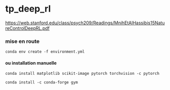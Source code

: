 # tp_deep_rl

https://web.stanford.edu/class/psych209/Readings/MnihEtAlHassibis15NatureControlDeepRL.pdf


### mise en route
`conda env create -f environment.yml` 

#### ou installation manuelle

`conda install matplotlib scikit-image pytorch torchvision -c pytorch`

`conda install -c conda-forge gym`
